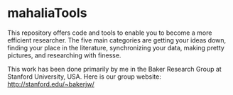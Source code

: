 mahaliaTools
============

This repository offers code and tools to enable you to become a more efficient researcher. The five main categories are getting your ideas down, finding your place in the literature, synchronizing your data, making pretty pictures, and researching with finesse.

This work has been done primarily by me in the Baker Research Group at Stanford University, USA. Here is our group website: http://stanford.edu/~bakerjw/
